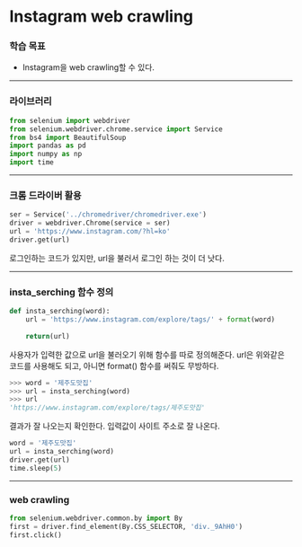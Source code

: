 # Instagram web crawling



### 학습 목표

- Instagram을 web crawling할 수 있다.



---



### 라이브러리

```python
from selenium import webdriver
from selenium.webdriver.chrome.service import Service
from bs4 import BeautifulSoup
import pandas as pd
import numpy as np
import time
```



---



### 크롬 드라이버 활용

```python
ser = Service('../chromedriver/chromedriver.exe')
driver = webdriver.Chrome(service = ser)
url = 'https://www.instagram.com/?hl=ko'
driver.get(url)
```

 로그인하는 코드가 있지만, url을 불러서 로그인 하는 것이 더 낫다.



---



### insta_serching 함수 정의

```python
def insta_serching(word):
    url = 'https://www.instagram.com/explore/tags/' + format(word)
    
    return(url)
```

 사용자가 입력한 값으로 url을 불러오기 위해 함수를 따로 정의해준다. url은 위와같은 코드를 사용해도 되고, 아니면 format() 함수를 써줘도 무방하다.



```python
>>> word = '제주도맛집'
>>> url = insta_serching(word)
>>> url
'https://www.instagram.com/explore/tags/제주도맛집'
```

 결과가 잘 나오는지 확인한다. 입력값이 사이트 주소로 잘 나온다.



```python
word = '제주도맛집'
url = insta_serching(word)
driver.get(url)
time.sleep(5)
```





---



### web crawling

```python
from selenium.webdriver.common.by import By
first = driver.find_element(By.CSS_SELECTOR, 'div._9AhH0')
first.click()
```



